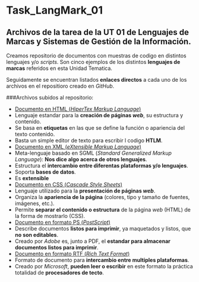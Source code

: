 # Task_LangMark_01
## Archivos de la tarea de la UT 01 de Lenguajes de Marcas y Sistemas de Gestión de la Información.

Creamos repositorio de documentos con muestras de codigo en distintos lenguajes y/o _scripts_.
Son cinco ejemplos de los distintos **lenguajes de marcas** referidos en esta Unidad Tematica.

Seguidamente se encuentran listados **enlaces directos** a cada uno de los archivos en el repositioro creado en _GitHub_.

###Archivos subidos al repositorio:

* [Documento en HTML (_HiperTex Markup Language_)][enlace_HTML]
 * Lenguaje estandar para la **creación de páginas _web_**, su estructura y contenido.
 * Se basa en **etiquetas** en las que se define la función o apariencia del texto contenido.
 * Basta un simple editor de texto para escribir l codigo **HTLM**.
* [Documento en XML (_eXtensible Markup Language_)][enlace_XML]
 * Meta-lenguaje basado en SGML (_Standard Generalized Markup Language_): **Nos dice algo acerca de otros lenguajes**.
 * Estructura el **intercambio entre diferentas plataformas y/o lenguajes**.
 * Soporta **bases de datos**.
 * Es **extensible**
* [Documento en CSS (_Cascade Style Sheets_)][enlace_CSS]
 * Lenguaje utilizado para la **presentación de páginas _web_**.
 * Organiza la **apariencia de la página** (colores, tipo y tamaño de fuentes, imágenes, etc.).
 * Permite **separar el contenido o estructura** de la página _web_ (HTML) de la forma de mostrarlo (CSS).
* [Documento en formato PS (_PostScript_)][enlace_PS]
 * Describe documentos **listos para imprimir**, ya maquetados y listos, que **no son editables**.
 * Creado por _Adobe_ es, junto a PDF, el **estandar para almacenar documentos listos para imprimir**.
* [Documento en formato RTF (_Rich Text Format_)][enlace_RTF]
 * Formato de documento para **intercambio entre multiples plataformas**.
 * Creado por _Microsoft_, **pueden leer o escribir** en este formato la práctica totalidad de **procesadores de tecto**.


[enlace_HTML]: https://github.com/Olvera/Task_LangMark_01/blob/master/Doc_HTML.html
[enlace_XML]: https://github.com/Olvera/Task_LangMark_01/blob/master/Doc_XML.xml
[enlace_CSS]: https://github.com/Olvera/Task_LangMark_01/blob/master/Doc_CSS.css
[enlace_PS]: https://github.com/Olvera/Task_LangMark_01/blob/master/Doc_PS.ps
[enlace_RTF]: https://github.com/Olvera/Task_LangMark_01/blob/master/Doc_RTF.rtf
